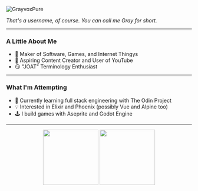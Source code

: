 ![GrayvoxPure](https://github.com/Grayvox/Grayvox/assets/144566632/924716c3-6b82-4313-87e7-a84b8c51ddaa)

*That's a username, of course. You can call me Gray for short.*

---

### A Little About Me
- 🔨 Maker of Software, Games, and Internet Thingys
- 🎥 Aspiring Content Creator and User of YouTube
- 😏 "JOAT" Terminology Enthusiast

---

### What I'm Attempting
- 🤔 Currently learning full stack engineering with The Odin Project
- 💡 Interested in Elixir and Phoenix (possibly Vue and Alpine too)
- 🕹️ I build games with Aseprite and Godot Engine

---

<div align="center">
  <img height="150" width="auto" src="https://github-readme-stats.vercel.app/api?username=Grayvox&theme=algolia&show_icons=true&hide_border=true&count_private=true">
  <img height="150" width="auto" src="https://github-readme-stats.vercel.app/api/top-langs/?username=Grayvox&theme=algolia&show_icons=true&hide_border=true&layout=compact">
</div>


